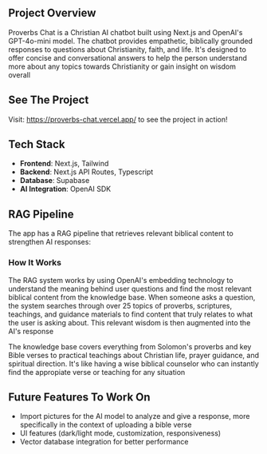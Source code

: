## Project Overview

Proverbs Chat is a Christian AI chatbot built using Next.js and OpenAI's GPT-4o-mini model. The chatbot provides empathetic, biblically grounded responses to questions about Christianity, faith, and life. It's designed to offer concise and conversational answers to help the person understand more about any topics towards Christianity or gain insight on wisdom overall

## See The Project

Visit: https://proverbs-chat.vercel.app/ to see the project in action!

## Tech Stack

- **Frontend**: Next.js, Tailwind
- **Backend**: Next.js API Routes, Typescript
- **Database**: Supabase
- **AI Integration**: OpenAI SDK

## RAG Pipeline

The app has a RAG pipeline that retrieves relevant biblical content to strengthen AI responses:

### How It Works
The RAG system works by using OpenAI's embedding technology to understand the meaning behind user questions and find the most relevant biblical content from the knowledge base. When someone asks a question, the system searches through over 25 topics of proverbs, scriptures, teachings, and guidance materials to find content that truly relates to what the user is asking about. This relevant wisdom is then augmented into the AI's response

The knowledge base covers everything from Solomon's proverbs and key Bible verses to practical teachings about Christian life, prayer guidance, and spiritual direction. It's like having a wise biblical counselor who can instantly find the appropiate verse or teaching for any situation

## Future Features To Work On

- Import pictures for the AI model to analyze and give a response, more specifically in the context of uploading a bible verse
- UI features (dark/light mode, customization, responsiveness)
- Vector database integration for better performance
